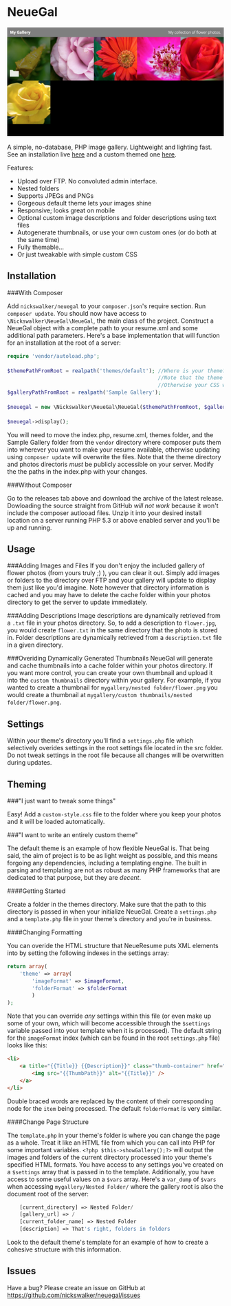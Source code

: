 NeueGal
=======

<img src="example.jpg" title="Example gallery using the default theme." />

A simple, no-database, PHP image gallery. Lightweight and lighting fast. See an installation live [here](http://nickwalker.us/work) and a custom themed one [here](http://ineswalker.com/).

Features:
* Upload over FTP. No convoluted admin interface.
* Nested folders
* Supports JPEGs and PNGs
* Gorgeous default theme lets your images shine
* Responsive; looks great on mobile
* Optional custom image descriptions and folder descriptions using text files
* Autogenerate thumbnails, or use your own custom ones (or do both at the same time)
* Fully themable...
* Or just tweakable with simple custom CSS


Installation
------

###With Composer

Add `nickswalker/neuegal` to your `composer.json`'s require section. Run `composer update`. You should now have access to `\Nickswalker\NeueGal\NeueGal`, the main class of the project. Construct a NeueGal object with a complete path to your resume.xml and some additional path parameters. Here's a base implementation that will function for an installation at the root of a server:

````php
require 'vendor/autoload.php';

$themePathFromRoot = realpath('themes/default'); //Where is your theme?
												 //Note that the theme MUST be in a publicly accesible directory!
												 //Otherwise your CSS won't load :(
$galleryPathFromRoot = realpath('Sample Gallery');

$neuegal = new \Nickswalker\NeueGal\NeueGal($themePathFromRoot, $galleryPathFromRoot);

$neuegal->display();
````

You will need to move the index.php, resume.xml, themes folder, and the Sample Gallery folder from the `vendor` directory where composer puts them into wherever you want to make your resume available, otherwise updating using `composer update` will overwrite the files. Note that the theme directory and photos directoris *must* be publicly accessible on your server. Modify the the paths in the index.php with your changes.

###Without Composer

Go to the releases tab above and download the archive of the latest release. Dowloading the source straight from GitHub *will not work* because it won't include the composer autlooad files. Unzip it into your desired install location on a server running PHP 5.3 or above enabled server and you'll be up and running.


Usage
------
###Adding Images and Files
If you don't enjoy the included gallery of flower photos (from yours truly ;) ), you can clear it out. Simply add images or folders to the directory over FTP and your gallery will update
to display them just like you'd imagine. Note however that directory information is cached and you may have to delete the
cache folder within your photos directory to get the server to update immediately.


###Adding Descriptions
Image descriptions are dynamically retrieved from a `.txt` file in your photos directory. So, to add a description to `flower.jpg`, you would create `flower.txt` in the same directory that the photo is stored in. Folder descriptions are dynamically retrieved from a `description.txt` file in a given directory.


###Overiding Dynamically Generated Thumbnails
NeueGal will generate and cache thumbnails into a cache folder within your photos directory. If you want more control, you can create your own thumbnail and upload it into the `custom thumbnails` directory within your gallery. For example, if you wanted to create a thumbnail for `mygallery/nested folder/flower.png` you would create a thumbnail at `mygallery/custom thumbnails/nested folder/flower.png`.

Settings
------

Within your theme's directory you'll find a `settings.php` file which selectively overides settings in the root settings file located in the src folder. Do not tweak settings in the root file because all changes will be overwritten during updates.


Theming
------

###"I just want to tweak some things"

Easy! Add a `custom-style.css` file to the folder where you keep your photos and it will be loaded automatically.

###"I want to write an entirely custom theme"

The default theme is an example of how flexible NeueGal is. That being said, the aim of project is to be as light weight as possible, and this means forgoing any dependencies, including a templating engine. The built in parsing and templating are not as robust as many PHP frameworks that are dedicated to that purpose, but they are _decent_.

####Getting Started

Create a folder in the themes directory. Make sure that the path to this directory is passed in when your initialize NeueGal. Create a `settings.php` and a `template.php` file in your theme's directory and you're in business.

####Changing Formatting

You can overide the HTML structure that NeueResume puts XML elements into by setting the following indexes in the settings array:

````php
return array(
    'theme' => array(
		'imageFormat' => $imageFormat,
		'folderFormat' => $folderFormat
		)
);
````

Note that you can override _any_ settings within this file (or even make up some of your own, which will become accessible through the `$settings` variable passed into your template when it is processed). The default string for the `imageFormat` index (which can be found in the root `settings.php` file) looks like this:

````html
<li>
	<a title="{{Title}} {{Description}}" class="thumb-container" href="{{Path}}" >
		<img src="{{ThumbPath}}" alt="{{Title}}" />
	</a>
</li>
````
Double braced words are replaced by the content of their corresponding node for the `item` being processed. The default `folderFormat` is very similar.

####Change Page Structure

The `template.php` in your theme's folder is where you can change the page as a whole. Treat it like an HTML file from which you can call into PHP for some important variables. `<?php $this->showGallery();?>` will output the images and folders of the current directory processed into your theme's specified HTML formats. You have access to any settings you've created on a `$settings` array that is passed in to the template. Additionally, you have access to some useful values on a `$vars` array. Here's a `var_dump` of `$vars` when accessing `mygallery/Nested Folder/` where the gallery root is also the document root of the server:

````php
	[current_directory] => Nested Folder/
    [gallery_url] => /
    [current_folder_name] => Nested Folder
    [description] => That's right, folders in folders
````

Look to the default theme's template for an example of how to create a cohesive structure with this information.

Issues
------

Have a bug? Please create an issue on GitHub at https://github.com/nickswalker/neuegal/issues
